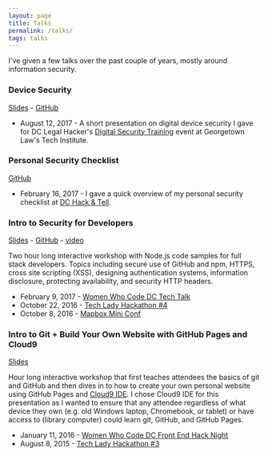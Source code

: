 ```yaml
---
layout: page
title: Talks
permalink: /talks/
tags: talks
---
```


I've given a few talks over the past couple of years, mostly around information security.

### Device Security

[Slides](https://www.alexandraulsh.com/device-security/index.html#0) - [GitHub](https://github.com/alulsh/device-security)

* August 12, 2017 - A short presentation on digital device security I gave for DC Legal Hacker's [Digital Security Training](https://www.meetup.com/DCLegalHackers/events/239489125/) event at Georgetown Law's Tech Institute.

### Personal Security Checklist

[GitHub](https://github.com/alulsh/personal-security-checklist)

* February 16, 2017 - I gave a quick overview of my personal security checklist at [DC Hack & Tell](https://www.meetup.com/DC-Hack-and-Tell/events/236404104/).

### Intro to Security for Developers

[Slides](https://www.alexandraulsh.com/intro-to-security-for-developers/slides/#/) - [GitHub](https://github.com/alulsh/intro-to-security-for-developers) - [video](https://www.youtube.com/watch?v=997I98d_QN0)

Two hour long interactive workshop with Node.js code samples for full stack developers. Topics including secure use of GitHub and npm, HTTPS, cross site scripting (XSS), designing authentication systems, information disclosure, protecting availability, and security HTTP headers.

* February 9, 2017 - [Women Who Code DC Tech Talk](https://www.meetup.com/Women-Who-Code-DC/events/235989630/)
* October 22, 2016 - [Tech Lady Hackathon #4](http://techladyhackathon.org/)
* October 8, 2016 - [Mapbox Mini Conf](https://miniconfmapbox.splashthat.com/)

### Intro to Git + Build Your Own Website with GitHub Pages and Cloud9

[Slides](https://slides.com/alexandraulsh)

Hour long interactive workshop that first teaches attendees the basics of git and GitHub and then dives in to how to create your own personal website using GitHub Pages and [Cloud9 IDE](https://c9.io/). I chose Cloud9 IDE for this presentation as I wanted to ensure that any attendee regardless of what device they own (e.g. old Windows laptop, Chromebook, or tablet) or have access to (library computer) could learn git, GitHub, and GitHub Pages.

* January 11, 2016 - [Women Who Code DC Front End Hack Night](https://www.meetup.com/Women-Who-Code-DC/events/227440158/)
* August 8, 2015 - [Tech Lady Hackathon #3](http://techladyhackathon.org/)